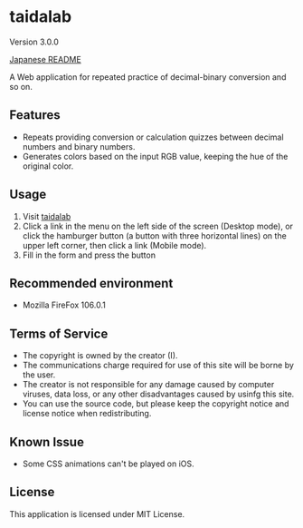 # taidalab

Version 3.0.0

[Japanese README](README.ja.md)

A Web application for repeated practice of decimal-binary conversion and so on.


## Features

- Repeats providing conversion or calculation quizzes between decimal numbers and binary numbers.
- Generates colors based on the input RGB value, keeping the hue of the original color.


## Usage

1. Visit [taidalab](http://taidalog.html.xdomain.jp/)
1. Click a link in the menu on the left side of the screen (Desktop mode), or click the hamburger button (a button with three horizontal lines) on the upper left corner, then click a link (Mobile mode).
1. Fill in the form and press the button


## Recommended environment

- Mozilla FireFox 106.0.1


## Terms of Service

- The copyright is owned by the creator (I).
- The communications charge required for use of this site will be borne by the user.
- The creator is not responsible for any damage caused by computer viruses, data loss, or any other disadvantages caused by usinfg this site.
- You can use the source code, but please keep the copyright notice and license notice when redistributing.


## Known Issue

- Some CSS animations can't be played on iOS.


## License

This application is licensed under MIT License.
